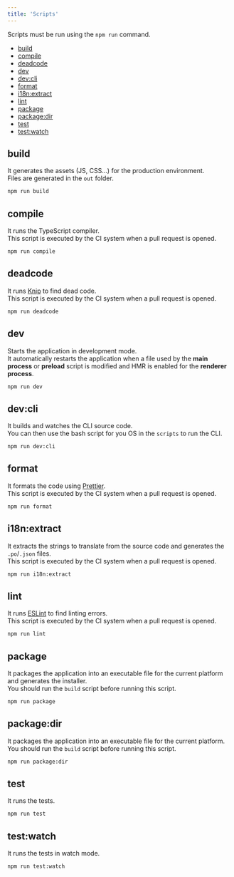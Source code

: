 ```yaml
---
title: 'Scripts'
---
```


Scripts must be run using the `npm run` command.

- [build](/docs/development/scripts#build)
- [compile](/docs/development/scripts#compile)
- [deadcode](/docs/development/scripts#deadcode)
- [dev](/docs/development/scripts#dev)
- [dev:cli](/docs/development/scripts#devcli)
- [format](/docs/development/scripts#format)
- [i18n:extract](/docs/development/scripts#i18nextract)
- [lint](/docs/development/scripts#lint)
- [package](/docs/development/scripts#package)
- [package:dir](/docs/development/scripts#packagedir)
- [test](/docs/development/scripts#test)
- [test:watch](/docs/development/scripts#testwatch)

## build

It generates the assets (JS, CSS…) for the production environment.  
Files are generated in the `out` folder.

```bash
npm run build
```

## compile

It runs the TypeScript compiler.  
This script is executed by the CI system when a pull request is opened.

```bash
npm run compile
```

## deadcode

It runs [Knip](https://github.com/webpro/knip) to find dead code.  
This script is executed by the CI system when a pull request is opened.

```bash
npm run deadcode
```

## dev

Starts the application in development mode.  
It automatically restarts the application when a file used by the **main process** or **preload** script is modified and
HMR is enabled for the **renderer process**.

```bash
npm run dev
```

## dev\:cli

It builds and watches the CLI source code.  
You can then use the bash script for you OS in the `scripts` to run the CLI.

```bash
npm run dev:cli
```

## format

It formats the code using [Prettier](https://prettier.io).  
This script is executed by the CI system when a pull request is opened.

```bash
npm run format
```

## i18n\:extract

It extracts the strings to translate from the source code and generates the `.po`/`.json` files.  
This script is executed by the CI system when a pull request is opened.

```bash
npm run i18n:extract
```

## lint

It runs [ESLint](https://eslint.org) to find linting errors.  
This script is executed by the CI system when a pull request is opened.

```bash
npm run lint
```

## package

It packages the application into an executable file for the current platform and generates the installer.  
You should run the `build` script before running this script.

```bash
npm run package
```

## package\:dir

It packages the application into an executable file for the current platform.  
You should run the `build` script before running this script.

```bash
npm run package:dir
```

## test

It runs the tests.

```bash
npm run test
```

## test\:watch

It runs the tests in watch mode.

```bash
npm run test:watch
```
